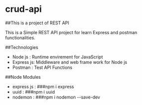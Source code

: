 # crud-api

##This is a project of REST API

This is a Simple REST API project for learn Express and postman functionalities.

##Technologies

- Node js : Runtime envirement for JavaScript
- Express js: Middleware and web frame work for Node js 
- Postman : Test API Functions 

##Node Modules

- express js : ###npm i express
- uuid : ###npm i uuid 
- nodemon : ###npm i nodemon --save-dev

